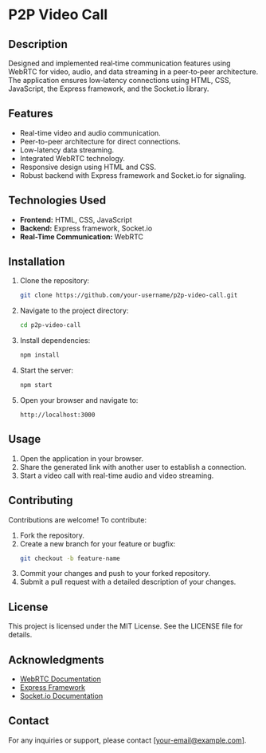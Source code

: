 # P2P Video Call

## Description
Designed and implemented real‐time communication features using WebRTC for video, audio, and data streaming in a peer‐to‐peer architecture. The application ensures low‐latency connections using HTML, CSS, JavaScript, the Express framework, and the Socket.io library.

## Features
- Real-time video and audio communication.
- Peer-to-peer architecture for direct connections.
- Low-latency data streaming.
- Integrated WebRTC technology.
- Responsive design using HTML and CSS.
- Robust backend with Express framework and Socket.io for signaling.

## Technologies Used
- **Frontend:** HTML, CSS, JavaScript
- **Backend:** Express framework, Socket.io
- **Real-Time Communication:** WebRTC

## Installation
1. Clone the repository:
   ```bash
   git clone https://github.com/your-username/p2p-video-call.git
   ```
2. Navigate to the project directory:
   ```bash
   cd p2p-video-call
   ```
3. Install dependencies:
   ```bash
   npm install
   ```
4. Start the server:
   ```bash
   npm start
   ```
5. Open your browser and navigate to:
   ```
   http://localhost:3000
   ```

## Usage
1. Open the application in your browser.
2. Share the generated link with another user to establish a connection.
3. Start a video call with real-time audio and video streaming.

## Contributing
Contributions are welcome! To contribute:
1. Fork the repository.
2. Create a new branch for your feature or bugfix:
   ```bash
   git checkout -b feature-name
   ```
3. Commit your changes and push to your forked repository.
4. Submit a pull request with a detailed description of your changes.

## License
This project is licensed under the MIT License. See the LICENSE file for details.

## Acknowledgments
- [WebRTC Documentation](https://webrtc.org/)
- [Express Framework](https://expressjs.com/)
- [Socket.io Documentation](https://socket.io/)

## Contact
For any inquiries or support, please contact [your-email@example.com].

